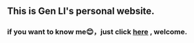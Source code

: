 ## This is Gen LI's personal website.
### **if you want to know me:blush:，just click [here](https://reagan615.github.io/personal-website/) , welcome.**

